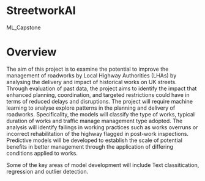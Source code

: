 # StreetworkAI
ML_Capstone
# Overview
The aim of this project is to examine the potential to improve the management of roadworks by Local Highway Authorities (LHAs) by analysing the delivery and impact of historical works on UK streets. Through evaluation of past data, the project aims to identify the impact that enhanced planning, coordination, and targeted restrictions could have in terms of reduced delays and disruptions.
The project will require machine learning to analyse explore patterns in the planning and delivery of roadworks.  Specificallty, the models will classify the type of works, typical duration of works and traffic manage management type adopted.  The analysis will identify failings in working practices such as works overruns or incorrect rehabilitation of the highway flagged in post-work inspections. 
Predictive models will be developed to establish the scale of potential benefits in better management through the application of differing conditions applied to works.  

Some of the key areas of  model development will include Text classitication, regression and outlier detection.  
